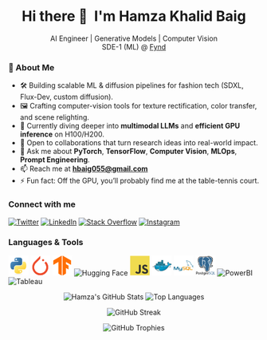 <!-- =============================== README HEADER =============================== -->
<h1 align="center">Hi there 👋&nbsp;&nbsp;I'm Hamza Khalid Baig</h1>
<p align="center">
  AI Engineer&nbsp;|&nbsp;Generative Models&nbsp;|&nbsp;Computer Vision
  <br>
  SDE-1 (ML) @ <a href="https://www.fynd.com" target="_blank">Fynd</a>
</p>

<!-- =============================== QUICK FACTS =============================== -->
### 🚀  About Me  
- 🛠️  Building scalable ML & diffusion pipelines for fashion tech (SDXL, Flux-Dev, custom diffusion).  
- 🖼️  Crafting computer-vision tools for texture rectification, color transfer, and scene relighting.  
- 🌱  Currently diving deeper into **multimodal LLMs** and **efficient GPU inference** on H100/H200.  
- 🤝  Open to collaborations that turn research ideas into real-world impact.  
- 💬  Ask me about **PyTorch**, **TensorFlow**, **Computer Vision**, **MLOps**, **Prompt Engineering**.  
- 📫  Reach me at **[hbaig055@gmail.com](mailto:hbaig055@gmail.com)**  
- ⚡  Fun fact: Off the GPU, you’ll probably find me at the table-tennis court.  

<!-- =============================== CONNECT WITH ME =============================== -->
<h3 align="left">Connect with me</h3>
<p align="left">
  <a href="https://twitter.com/HamzaKhalidBai1" target="_blank"><img src="https://cdn2.iconfinder.com/data/icons/social-media-2285/512/1_Twitter3_colored_svg-512.png" alt="Twitter" height="30"></a>
  <a href="https://linkedin.com/in/hamza-baig-81b3a7123" target="_blank"><img src="https://cdn1.iconfinder.com/data/icons/logotypes/32/square-linkedin-512.png" alt="LinkedIn" height="30"></a>
  <a href="https://stackoverflow.com/users/13716228/hamza-khalid-baig" target="_blank"><img src="https://cdn1.iconfinder.com/data/icons/apps-9/64/stack-overflow-stackoverflow-apps-platform-512.png" alt="Stack Overflow" height="30"></a>
  <a href="https://www.instagram.com/hmza_kb/" target="_blank"><img src="https://cdn2.iconfinder.com/data/icons/social-icons-33/128/Instagram-512.png" alt="Instagram" height="30"></a>
</p>

<!-- =============================== SKILLS =============================== -->
<h3 align="left">Languages & Tools</h3>
<p>
  <img src="https://raw.githubusercontent.com/devicons/devicon/master/icons/python/python-original.svg" alt="Python" width="40">
  <img src="https://raw.githubusercontent.com/devicons/devicon/master/icons/pytorch/pytorch-original.svg" alt="PyTorch" width="40">
  <img src="https://raw.githubusercontent.com/devicons/devicon/master/icons/tensorflow/tensorflow-original.svg" alt="TensorFlow" width="40">
  <img src="https://cdn.jsdelivr.net/gh/devicons/devicon/icons/huggingface/huggingface-original.svg" alt="Hugging Face" width="40">
  <img src="https://raw.githubusercontent.com/devicons/devicon/master/icons/javascript/javascript-original.svg" alt="JavaScript" width="40">
  <img src="https://raw.githubusercontent.com/devicons/devicon/master/icons/docker/docker-original.svg" alt="Docker" width="40">
  <img src="https://raw.githubusercontent.com/devicons/devicon/master/icons/mysql/mysql-original-wordmark.svg" alt="MySQL" width="40">
  <img src="https://raw.githubusercontent.com/devicons/devicon/master/icons/postgresql/postgresql-original-wordmark.svg" alt="PostgreSQL" width="40">
  <img src="https://www.vectorlogo.zone/logos/microsoft_powerbi/microsoft_powerbi-icon.svg" alt="PowerBI" width="40">
  <img src="https://cdn.jsdelivr.net/gh/devicons/devicon/icons/tableau/tableau-original.svg" alt="Tableau" width="40">
</p>

<!-- =============================== GITHUB STATS =============================== -->
<p align="center">
  <!-- Overall GitHub stats -->
  <img height="165" src="https://github-readme-stats.vercel.app/api?username=Hbaig05546&show_icons=true&theme=default" alt="Hamza's GitHub Stats">
  
  <!-- Top languages -->
  <img height="165" src="https://github-readme-stats.vercel.app/api/top-langs/?username=Hbaig05546&layout=compact&theme=default" alt="Top Languages">
</p>

<!-- Contribution streak -->
<p align="center">
  <img src="https://github-readme-streak-stats.herokuapp.com/?user=Hbaig05546&theme=default" alt="GitHub Streak">
</p>

<!-- Trophy shelf -->
<p align="center">
  <img src="https://github-profile-trophy.vercel.app/?username=Hbaig05546&theme=flat&no-frame=true&margin-w=10" alt="GitHub Trophies">
</p>

